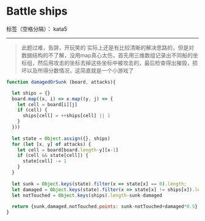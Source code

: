 # Battle ships

标签（空格分隔）： kata5

---

> 此题过难，告辞，开玩笑的
> 实际上还是有比较清晰的解决思路的，但是对数据结构的不了解，没用map真心太伤，首先用三维数组记录出不同船的坐标组，然后用攻击的坐标去掉这些坐标中被攻击的，最后检查得出摧毁，损坏以及所得分数情况，这简直就是一个小游戏了


```javascript
function damagedOrSunk (board, attacks){

  let ships = {}
  board.map((x, i) => x.map((y, j) => {
    let cell = board[i][j]
    if (cell) {
      ships[cell] = ++ships[cell] || 1
    }
  }))
  
  let state = Object.assign({}, ships)
  for (let [x, y] of attacks) {
    let cell = board[board.length-y][x-1]
    if (cell && state[cell]) {
      state[cell] -= 1
    }
  }
  
  let sunk = Object.keys(state).filter(x => state[x] == 0).length;
  let damaged = Object.keys(state).filter(x => state[x] != ships[x]).length - sunk
  let notTouched = Object.keys(ships).length-sunk-damaged
  
  return {sunk,damaged,notTouched,points: sunk-notTouched+damaged*0.5}
}
```




